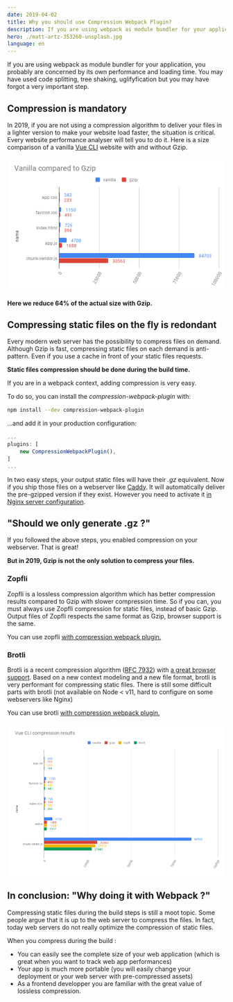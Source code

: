 ```yaml
---
date: 2019-04-02
title: Why you should use Compression Webpack Plugin?
description: If you are using webpack as module bundler for your application, you probably are concerned by its own performance and loading time. You may have used code splitting, tree shaking, uglifyfication but you may have forgot a very important step.
hero: ./matt-artz-353260-unsplash.jpg
language: en
---
```


If you are using webpack as module bundler for your application, you probably are concerned by its own performance and loading time.
You may have used code splitting, tree shaking, uglifyfication but you may have forgot a very important step.

## Compression is mandatory

In 2019, if you are not using a compression algorithm to deliver your files in a lighter version to make your website load faster, the situation is critical.
Every website performance analyser will tell you to do it. Here is a size comparison of a vanilla [Vue CLI](https://cli.vuejs.org/) website with and without Gzip.

![Vue CLI vanilla size compared to gzip](./vue-cli-vanilla-size.png)

**Here we reduce 64% of the actual size with Gzip.**

## Compressing static files on the fly is redondant

Every modern web server has the possibility to compress files on demand.
Although Gzip is fast, compressing static files on each demand is anti-pattern.
Even if you use a cache in front of your static files requests.

**Static files compression should be done during the build time.**

If you are in a webpack context, adding compression is very easy.

To do so, you can install the _compression-webpack-plugin_ with:

```bash
npm install --dev compression-webpack-plugin
```

…and add it in your production configuration:

```js
...
plugins: [
    new CompressionWebpackPlugin(),
]
...
```

In two easy steps, your output static files will have their *.gz* equivalent.
Now if you ship those files on a webserver like [Caddy](https://caddyserver.com/).
It will automatically deliver the pre-gzipped version if they exist.
However you need to activate it [in Nginx server configuration](http://nginx.org/en/docs/http/ngx_http_gzip_static_module.html).

## "Should we only generate .gz ?"

If you followed the above steps, you enabled compression on your webserver. That is great!

**But in 2019, Gzip is not the only solution to compress your files.**

### Zopfli

Zopfli is a lossless compression algorithm which has better compression results compared to Gzip with slower compression time.
So if you can, you must always use Zopfli compression for static files, instead of basic Gzip.
Output files of Zopfli respects the same format as Gzip, browser support is the same.

You can use zopfli [with compression webpack plugin.](https://github.com/webpack-contrib/compression-webpack-plugin#using-zopfli)

### Brotli

Brotli is a recent compression algorithm ([RFC 7932](https://tools.ietf.org/html/rfc7932)) with [a great browser support](https://caniuse.com/#search=brotli).
Based on a new context modeling and a new file format, brotli is very performant for compressing static files.
There is still some difficult parts with brotli (not available on Node < v11, hard to configure on some webservers like Nginx)

You can use brotli [with compression webpack plugin.](https://github.com/webpack-contrib/compression-webpack-plugin#using-zopfli)

![Vue CLI compression results](./vue-cli-complete-size.png)

## In conclusion: "Why doing it with Webpack ?"

Compressing static files during the build steps is still a moot topic.
Some people argue that it is up to the web server to compress the files.
In fact, today web servers do not really optimize the compression of static files.

When you compress during the build :

- You can easily see the complete size of your web application (which is great when you want to track web app performances)
- Your app is much more portable (you will easily change your deployment or your web server with pre-compressed assets)
- As a frontend developper you are familiar with the great value of lossless compression.